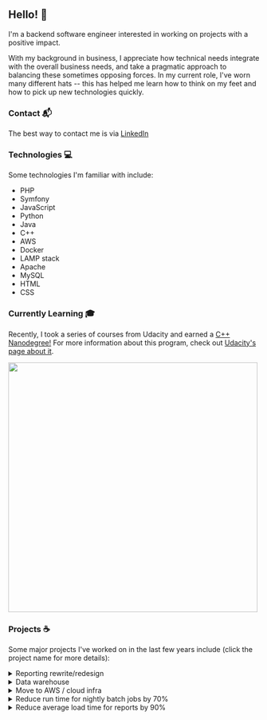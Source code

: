 ## Hello! 👋

I'm a backend software engineer interested in working on projects with a positive impact.

With my background in business, I appreciate how technical needs integrate with the overall business needs, and take a pragmatic approach to balancing these sometimes opposing forces.  In my current role, I've worn many different hats -- this has helped me learn how to think on my feet and how to pick up new technologies quickly.

### Contact 📬
The best way to contact me is via [LinkedIn](https://www.linkedin.com/in/ikisler/)

### Technologies 💻
Some technologies I'm familiar with include:
- PHP
- Symfony
- JavaScript
- Python
- Java
- C++
- AWS
- Docker
- LAMP stack
- Apache
- MySQL
- HTML
- CSS

### Currently Learning 🎓
Recently, I took a series of courses from Udacity and earned a [C++ Nanodegree!](https://graduation.udacity.com/confirm/K5UWGKEA)  For more information about this program, check out [Udacity's page about it](https://www.udacity.com/course/c-plus-plus-nanodegree--nd213).

<img src="https://s3-us-west-2.amazonaws.com/udacity-printer/production/certificates/ae7d071c-a877-425a-aa2f-b2a48ba3755c.svg" width="500">

### Projects ☕
Some major projects I've worked on in the last few years include (click the project name for more details):

<details><summary>Reporting rewrite/redesign</summary>

#### Explanation:
In order to meet the future needs of our users, our reporting engine had to change significantly; so significantly that the decision was made to create something new from the ground up.  The existing reporting module was largely legacy code, tightly coupled to the frontend and suffering from problems related to the data storage format.  For this project, I designed a system that is could be reasonably migrated to from our existing structures, while completely sidestepping certain issues related to performance and scalability.  Using the Symfony framework for this project as opposed to our legacy home-grown framework introduced a number of built-in standards, making the structure and code easier to reason about for future developers.
#### Technologies used:
- PHP
- Symfony framework
- AWS services
- Node.js
#### Skills used / improved:
- Leadership; communicating designs, goals, requirements with other engineers
- Interpersonal skills; this project involved a lot of push/pull with our product owners to meet user needs in a reasonable timeframe
</details>

<details><summary>Data warehouse</summary>

#### Explanation:
This project's main goal was gathering meta data regarding usage and engagement of our users.  We wanted this whole system to be independent from our existing data storage and structures, which opened up a number of possibilities.  For this project, I did a significant amount of research regarding structures for big data, and chose to implement a star schema in AWS Redshift.  To get data into Redshift, I used a set of PHP scripts to feed data into AWS Glue, where it was processed via Python and inserted into Redshift.  Metabase was used for the frontend, taking advantage of the speed and simplicity of implementing a "boxed" solution.
#### Technologies used:
- PHP
- Python
- AWS Redshift
- AWS Glue
- Metabase
#### Skills used / improved:
- New database types and more about schema design
- New technologies (Redshift and Glue)
</details>

<details><summary>Move to AWS / cloud infra</summary>

#### Explanation:
Moving to AWS was a big step in our goal to make the engineering side of the company more scalable.  The ability to tailor our server sizes and number to load, and the ability to easily create servers for tests and experiments was a huge benefit.  In order to get to this point though, we had a huge amount of work to undertake; our requirements related to disaster preparedness and security are unusual enough that we couldn't just pick everything up and move it to the cloud.  My manager and I worked closely together to plan out all the steps of this transition, and I spearheaded the implementation.  The project was done in steps; we integrated as many services as we could up front in our existing architecture, to spread the risk of change and unexpected consequences out as much as possible.  Eventually we had a series of downtime to move our actual databases over to AWS, which I automated with a series of scripts.  Overall, the project was a huge success, and we have since been able to take advantage of the agility that this move granted us.
#### Technologies used:
- AWS EC2 and VPC
- AWS S3
- DynamoDB
- Lambda
- Ansible
- Packer
#### Skills used / improved:
- Organization (significant number of security and stability requirements to keep track of)
- Refactoring (making legacy code less stateful to allow better scaling)
- Learning new technologies (AWS)
</details>

<details><summary>Reduce run time for nightly batch jobs by 70%</summary>

#### Explanation:
This had been a long-time issue at the company -- at one point, nightly batch jobs were taking something like 12 hours to complete, and while effort had been made at that time to reduce this and introduce some metric gathering, the time it took to complete still ballooned up as use increased.  I was given the directive to drastically reduce this run time, and I was able to achieve an 70% reduction via a combination of improving process efficiency, and implementing concurrent processes.

This project involved doing some analysis on our current processes to determine how much improvement could be made by changing code; this portion had some significant constraints around it in terms of the company's appetite for risk.  I could make code changes, but could not implement refactoring to the same scale as I had done to improve report load times.  Again, I discovered time spent making trips to the database accounted for a significant amount of time, so I used data transfer objects to reduce these trips significantly.  The greater improvement came without touching any existing code at all; the fact that the nature of the work was already largely in self-contained "blocks" made implementing concurrent process relatively simple.  By separating out these blocks and running them at the same time, we could also take advantage of existing extra server capacity, getting the most use out of our current resources.  Ultimately, I was able to reduce total run time by 70%.
#### Technologies used:
- PHP
- XDebug and Webgrind for profiling
- Bash
#### Skills used / improved:
- Performance analysis
- Improving performance without significantly changing code structure
</details>

<details><summary>Reduce average load time for reports by 90%</summary>

#### Explanation:
For this project, my first step was research; basically, identifying what the problem was specifically.  In our system, we had both pre-made and ad hoc/user-created reports, so it wasn't just a case of running through our standard suite of reports and fixing up certain queries.  As part of my research, I looked over support tickets and talked with our support and product people; this research netted me several good examples that I could use as a baseline to measure my improvement.

After identifying examples of the issue, I then spent some time profiling the requests using XDebug and Webgrind -- I was able to identify specifically one area which contained a significant amount of data processing, and another area where we were making a lot of repetitive database queries.  The database query issue was pretty simple to resolve; gather all the data in just one query and keep it cached for all the places it was required.  The other area with the data processing, was much more difficult to improve.  This is a legacy codebase, and there was little to no comments or explanation in terms of code structure to help determine exactly what the purpose of the data processing was, so I had to determine this myself.  What I found was surprising; in most cases, there was absolutely no need to spend all this time processing data, and in the cases where there was a need, the algoritm could be simplified significantly.  Refactoring this portion of code was a big job, and involved making some changes in the (unfortunately) closely coupled frontend as well.  However, once released, it reduced average load time of reports by 90 percent.
#### Technologies used:
- PHP
- XDebug and Webgrind for profiling
#### Skills used / improved:
- Refactoring
- Code profiling
</details>

<!---
ikisler/ikisler is a ✨ special ✨ repository because its `README.md` (this file) appears on your GitHub profile.
You can click the Preview link to take a look at your changes.
--->
